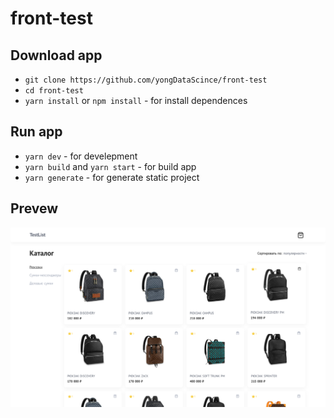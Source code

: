 # front-test

## Download app
* `git clone https://github.com/yongDataScince/front-test`
* `cd front-test`
* `yarn install` or `npm install` - for install dependences

## Run app 
* `yarn dev` - for develepment
* `yarn build` and `yarn start` - for build app
* `yarn generate` - for generate static project

## Prevew
![Alt text](assets/img/screen.png?raw=true "Title")